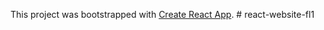 This project was bootstrapped with [Create React App](https://github.com/facebook/create-react-app).
#   r e a c t - w e b s i t e - f l 1  
 